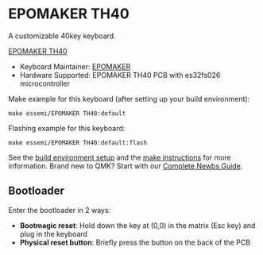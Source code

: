 # EPOMAKER TH40

A customizable 40key keyboard.

[EPOMAKER TH40](https://raw.githubusercontent.com/Linyer-qwq/image/main/EPOMAKERTH40.jpg)

* Keyboard Maintainer: [EPOMAKER](https://github.com/Epomaker)
* Hardware Supported: EPOMAKER TH40 PCB with es32fs026 microcontroller

Make example for this keyboard (after setting up your build environment):

    make essemi/EPOMAKER TH40:default

Flashing example for this keyboard:

    make essemi/EPOMAKER TH40:default:flash

See the [build environment setup](https://docs.qmk.fm/#/getting_started_build_tools) and the [make instructions](https://docs.qmk.fm/#/getting_started_make_guide) for more information. Brand new to QMK? Start with our [Complete Newbs Guide](https://docs.qmk.fm/#/newbs).

## Bootloader

Enter the bootloader in 2 ways:

* **Bootmagic reset**: Hold down the key at (0,0) in the matrix (Esc key) and plug in the keyboard
* **Physical reset button**: Briefly press the button on the back of the PCB
